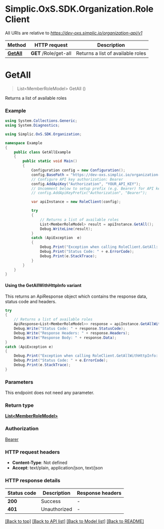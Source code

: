 # Simplic.OxS.SDK.Organization.RoleClient

All URIs are relative to *https://dev-oxs.simplic.io/organization-api/v1*

| Method | HTTP request | Description |
|--------|--------------|-------------|
| [**GetAll**](RoleClient.md#rolegetallget) | **GET** /Role/get-all | Returns a list of available roles |

<a id="rolegetallget"></a>
# **GetAll**
> List&lt;MemberRoleModel&gt; GetAll ()

Returns a list of available roles

### Example
```csharp
using System.Collections.Generic;
using System.Diagnostics;

using Simplic.OxS.SDK.Organization;

namespace Example
{
    public class GetAllExample
    {
        public static void Main()
        {
            Configuration config = new Configuration();
            config.BasePath = "https://dev-oxs.simplic.io/organization-api/v1";
            // Configure API key authorization: Bearer
            config.AddApiKey("Authorization", "YOUR_API_KEY");
            // Uncomment below to setup prefix (e.g. Bearer) for API key, if needed
            // config.AddApiKeyPrefix("Authorization", "Bearer");

            var apiInstance = new RoleClient(config);

            try
            {
                // Returns a list of available roles
                List<MemberRoleModel> result = apiInstance.GetAll();
                Debug.WriteLine(result);
            }
            catch (ApiException  e)
            {
                Debug.Print("Exception when calling RoleClient.GetAll: " + e.Message);
                Debug.Print("Status Code: " + e.ErrorCode);
                Debug.Print(e.StackTrace);
            }
        }
    }
}
```

#### Using the GetAllWithHttpInfo variant
This returns an ApiResponse object which contains the response data, status code and headers.

```csharp
try
{
    // Returns a list of available roles
    ApiResponse<List<MemberRoleModel>> response = apiInstance.GetAllWithHttpInfo();
    Debug.Write("Status Code: " + response.StatusCode);
    Debug.Write("Response Headers: " + response.Headers);
    Debug.Write("Response Body: " + response.Data);
}
catch (ApiException e)
{
    Debug.Print("Exception when calling RoleClient.GetAllWithHttpInfo: " + e.Message);
    Debug.Print("Status Code: " + e.ErrorCode);
    Debug.Print(e.StackTrace);
}
```

### Parameters
This endpoint does not need any parameter.
### Return type

[**List&lt;MemberRoleModel&gt;**](MemberRoleModel.md)

### Authorization

[Bearer](../README.md#Bearer)

### HTTP request headers

 - **Content-Type**: Not defined
 - **Accept**: text/plain, application/json, text/json


### HTTP response details
| Status code | Description | Response headers |
|-------------|-------------|------------------|
| **200** | Success |  -  |
| **401** | Unauthorized |  -  |

[[Back to top]](#) [[Back to API list]](../README.md#documentation-for-api-endpoints) [[Back to Model list]](../README.md#documentation-for-models) [[Back to README]](../README.md)

